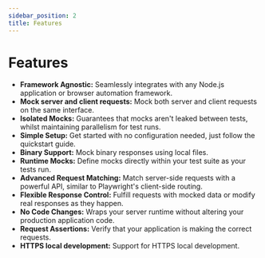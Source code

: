 ```yaml
---
sidebar_position: 2
title: Features
---
```


# Features

* **Framework Agnostic:** Seamlessly integrates with any Node.js application or browser automation framework.
* **Mock server and client requests:** Mock both server and client requests on the same interface.
* **Isolated Mocks:** Guarantees that mocks aren't leaked between tests, whilst maintaining parallelism for test runs.
* **Simple Setup:** Get started with no configuration needed, just follow the quickstart guide.
* **Binary Support:** Mock binary responses using local files.
* **Runtime Mocks:** Define mocks directly within your test suite as your tests run.
* **Advanced Request Matching:** Match server-side requests with a powerful API, similar to Playwright's client-side routing.
* **Flexible Response Control:** Fulfill requests with mocked data or modify real responses as they happen.
* **No Code Changes:** Wraps your server runtime without altering your production application code.
* **Request Assertions:** Verify that your application is making the correct requests.
* **HTTPS local development:** Support for HTTPS local development.
